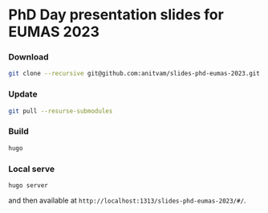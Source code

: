 # PhD Day presentation slides for EUMAS 2023

### Download
```bash
git clone --recursive git@github.com:anitvam/slides-phd-eumas-2023.git
```

### Update
```bash
git pull --resurse-submodules
```

### Build
```bash
hugo
```

### Local serve
```
hugo server
```
and then available at `http://localhost:1313/slides-phd-eumas-2023/#/`.

